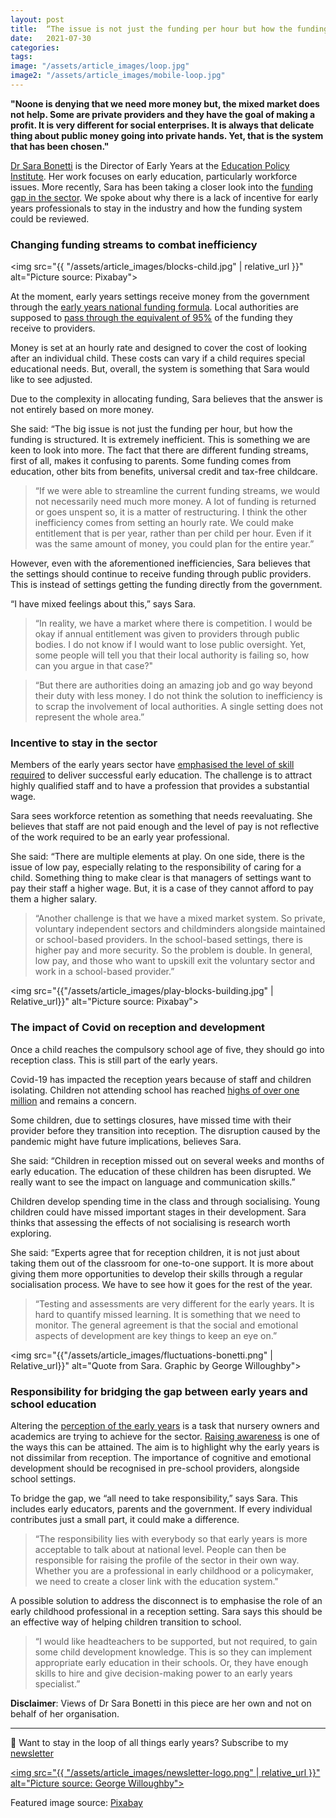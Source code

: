 ```yaml
---
layout: post
title:  “The issue is not just the funding per hour but how the funding is structured” — Dr Sara Bonetti on funding inefficiency in early years
date:   2021-07-30
categories:
tags:
image: "/assets/article_images/loop.jpg"
image2: "/assets/article_images/mobile-loop.jpg"
---
```

<html>
  <p><b>"Noone is denying that we need more money but, the mixed market does not help. Some are private providers and they have the goal of making a profit. It is very different for social enterprises. It is always that delicate thing about public money going into private hands. Yet, that is the system that has been chosen."</b>

  <p><a href="https://epi.org.uk/team/sara-bonetti/">Dr Sara Bonetti</a> is the Director of Early Years at the <a href="https://epi.org.uk/">Education Policy Institute</a>. Her work focuses on early education, particularly workforce issues. More recently, Sara has been taking a closer look into the <a href="https://epi.org.uk/publications-and-research/a-comparison-of-school-institutions-and-policies-across-the-uk/">funding gap in the sector</a>. We spoke about why there is a lack of incentive for early years professionals to stay in the industry and how the funding system could be reviewed.</p>

  <h3> Changing funding streams to combat inefficiency </h3>
  
  <img src="{{ "/assets/article_images/blocks-child.jpg" | relative_url }}" alt="Picture source: Pixabay">

  <p> At the moment, early years settings receive money from the government through the <a href="https://www.gov.uk/government/publications/early-years-national-funding-formula-allocations-and-guidance">early years national funding formula</a>. Local authorities are supposed to <a href="https://www.gov.uk/government/publications/early-years-funding-2021-2022">pass through the equivalent of 95%</a> of the funding they receive to providers. </p>

  <p>Money is set at an hourly rate and designed to cover the cost of looking after an individual child. These costs can vary if a child requires special educational needs. But, overall, the system is something that Sara would like to see adjusted.</p>

  <p>Due to the complexity in allocating funding, Sara believes that the answer is not entirely based on more money.</p>

  <p>She said: “The big issue is not just the funding per hour, but how the funding is structured. It is extremely inefficient. This is something we are keen to look into more. The fact that there are different funding streams, first of all, makes it confusing to parents. Some funding comes from education, other bits from benefits, universal credit and tax-free childcare.</p>

  <blockquote>“If we were able to streamline the current funding streams, we would not necessarily need much more money. A lot of funding is returned or goes unspent so, it is a matter of restructuring. I think the other inefficiency comes from setting an hourly rate. We could make entitlement that is per year, rather than per child per hour. Even if it was the same amount of money, you could plan for the entire year.” </blockquote>

  <p>However, even with the aforementioned inefficiencies, Sara believes that the settings should continue to receive funding through public providers. This is instead of settings getting the funding directly from the government.</p>

  <p>“I have mixed feelings about this,” says Sara.</p>

  <blockquote>“In reality, we have a market where there is competition. I would be okay if annual entitlement was given to providers through public bodies. I do not know if I would want to lose public oversight. Yet, some people will tell you that their local authority is failing so, how can you argue in that case?" </blockquote>

  <blockquote>“But there are authorities doing an amazing job and go way beyond their duty with less money. I do not think the solution to inefficiency is to scrap the involvement of local authorities. A single setting does not represent the whole area.”</blockquote>

  <h3> Incentive to stay in the sector </h3>

  <p>Members of the early years sector have <a href="https://gwilloughby99.github.io/early-years-project/2021/07/21/'The-big-challenge-is-finding-solutions-that-do-not-revolve-around-money'-Dr-Verity-Campbell-Barr-on-improving-early-education.html">emphasised the level of skill required</a> to deliver successful early education. The challenge is to attract highly qualified staff and to have a profession that provides a substantial wage. </p>

  <p>Sara sees workforce retention as something that needs reevaluating. She believes that staff are not paid enough and the level of pay is not reflective of the work required to be an early year professional.</p>

  <p>She said: “There are multiple elements at play. On one side, there is the issue of low pay, especially relating to the responsibility of caring for a child. Something thing to make clear is that managers of settings want to pay their staff a higher wage. But, it is a case of they cannot afford to pay them a higher salary.</p>

  <blockquote>“Another challenge is that we have a mixed market system. So private, voluntary independent sectors and childminders alongside maintained or school-based providers. In the school-based settings, there is higher pay and more security. So the problem is double. In general, low pay, and those who want to upskill exit the voluntary sector and work in a school-based provider.” </blockquote>
  
  <img src="{{"/assets/article_images/play-blocks-building.jpg" | Relative_url}}" alt="Picture source: Pixabay">

  <h3> The impact of Covid on reception and development </h3>

  <p>Once a child reaches the compulsory school age of five, they should go into reception class. This is still part of the early years.</p>

  <p>Covid-19 has impacted the reception years because of staff and children isolating. Children not attending school has reached <a href="https://news.sky.com/story/covid-19-more-than-one-million-children-in-england-absent-from-school-last-week-over-virus-data-shows-12359744">highs of over one million</a> and remains a concern. </p>

  <p>Some children, due to settings closures, have missed time with their provider before they transition into reception. The disruption caused by the pandemic might have future implications, believes Sara.</p>

  <p>She said: “Children in reception missed out on several weeks and months of early education. The education of these children has been disrupted. We really want to see the impact on language and communication skills.”</p>

  <p>Children develop spending time in the class and through socialising. Young children could have missed important stages in their development. Sara thinks that assessing the effects of not socialising is research worth exploring.</p>

  <p>She said: “Experts agree that for reception children, it is not just about taking them out of the classroom for one-to-one support. It is more about giving them more opportunities to develop their skills through a regular socialisation process. We have to see how it goes for the rest of the year.</p>

  <blockquote>“Testing and assessments are very different for the early years. It is hard to quantify missed learning. It is something that we need to monitor. The general agreement is that the social and emotional aspects of development are key things to keep an eye on.”</blockquote>
  
  <img src="{{"/assets/article_images/fluctuations-bonetti.png" | Relative_url}}" alt="Quote from Sara. Graphic by George Willoughby">

  <h3>Responsibility for bridging the gap between early years and school education</h3>

  <p>Altering the <a href="https://gwilloughby99.github.io/early-years-project/2021/07/08/We-need-to-be-attracting-highly-intelligent-people-Nursery-owner-Claire-Kenyon-on-altering-the-perception-of-the-workforce.html">perception of the early years</a> is a task that nursery owners and academics are trying to achieve for the sector. <a href="https://gwilloughby99.github.io/early-years-project/2021/07/21/'The-big-challenge-is-finding-solutions-that-do-not-revolve-around-money'-Dr-Verity-Campbell-Barr-on-improving-early-education.html"> Raising awareness</a> is one of the ways this can be attained. The aim is to highlight why the early years is not dissimilar from reception. The importance of cognitive and emotional development should be recognised in pre-school providers, alongside school settings. </p>

  <p>To bridge the gap, we “all need to take responsibility,” says Sara. This includes early educators, parents and the government. If every individual contributes just a small part, it could make a difference.</p>

  <blockquote>“The responsibility lies with everybody so that early years is more acceptable to talk about at national level. People can then be responsible for raising the profile of the sector in their own way. Whether you are a professional in early childhood or a policymaker, we need to create a closer link with the education system."</blockquote>

  <p>A possible solution to address the disconnect is to emphasise the role of an early childhood professional in a reception setting. Sara says this should be an effective way of helping children transition to school.</p>

  <blockquote>“I would like headteachers to be supported, but not required, to gain some child development knowledge. This is so they can implement appropriate early education in their schools. Or, they have enough skills to hire and give decision-making power to an early years specialist.”</blockquote>

  <p><b>Disclaimer</b>: Views of Dr Sara Bonetti in this piece are her own and not on behalf of her organisation.</p>
 
  <hr>

  <p>📧 Want to stay in the loop of all things early years? Subscribe to my <a href="http://eepurl.com/ho9yUv">newsletter</a></p>

  <a href="http://eepurl.com/ho9yUv"> <img src="{{ "/assets/article_images/newsletter-logo.png" | relative_url }}" alt="Picture source: George Willoughby"></a>
                                                                                                                                            
  <p> Featured image source: <a href="https://pixabay.com/photos/crayons-coloring-book-coloring-hand-1445053/">Pixabay</a></p>
